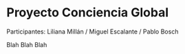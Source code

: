 Proyecto Conciencia Global
===================================

Participantes: Liliana Millán / Miguel Escalante  / Pablo Bosch



Blah Blah Blah
